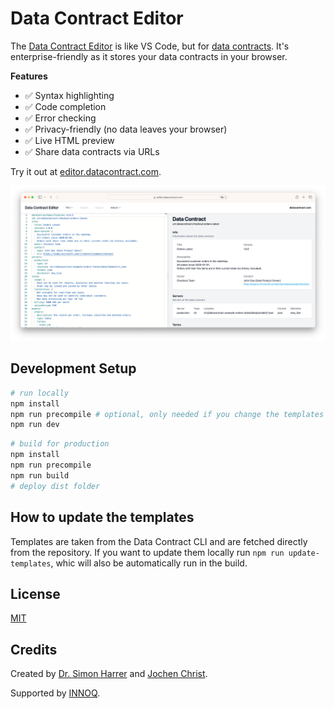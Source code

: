# Data Contract Editor

The [Data Contract Editor](https://editor.datacontract.com) is like VS Code, but for [data contracts](https://datacontract.com). It's enterprise-friendly as it stores your data contracts in your browser. 

**Features**

- ✅ Syntax highlighting
- ✅ Code completion
- ✅ Error checking
- ✅ Privacy-friendly (no data leaves your browser)
- ✅ Live HTML preview
- ✅ Share data contracts via URLs

Try it out at [editor.datacontract.com](https://editor.datacontract.com).

![Data Contract Editor](images/screenshot.png)

## Development Setup

```bash
# run locally
npm install
npm run precompile # optional, only needed if you change the templates
npm run dev
```

```bash
# build for production
npm install
npm run precompile
npm run build
# deploy dist folder
```

## How to update the templates

Templates are taken from the Data Contract CLI and are fetched directly from the repository.
If you want to update them locally run `npm run update-templates`, whic will also be automatically run in the build.

## License

[MIT](LICENSE)

## Credits

Created by [Dr. Simon Harrer](https://www.linkedin.com/in/simonharrer/) and [Jochen Christ](https://www.linkedin.com/in/jochenchrist/).

Supported by [INNOQ](https://www.innoq.com).
